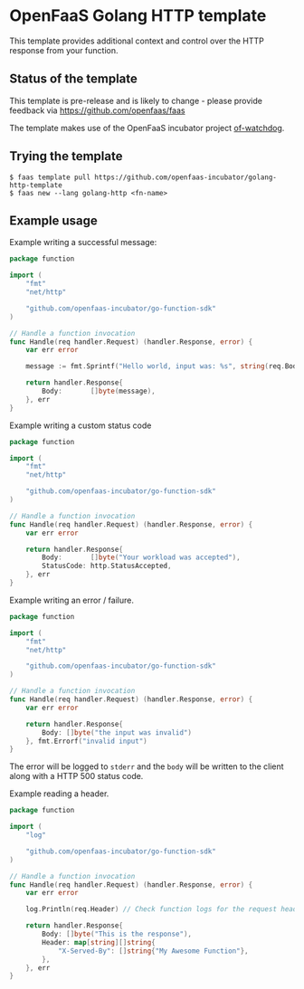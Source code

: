 OpenFaaS Golang HTTP template
=============================================

This template provides additional context and control over the HTTP response from your function.

## Status of the template

This template is pre-release and is likely to change - please provide feedback via https://github.com/openfaas/faas

The template makes use of the OpenFaaS incubator project [of-watchdog](https://github.com/openfaas-incubator/of-watchdog).

## Trying the template

```
$ faas template pull https://github.com/openfaas-incubator/golang-http-template
$ faas new --lang golang-http <fn-name>
```

## Example usage

Example writing a successful message:

```go
package function

import (
	"fmt"
	"net/http"

	"github.com/openfaas-incubator/go-function-sdk"
)

// Handle a function invocation
func Handle(req handler.Request) (handler.Response, error) {
	var err error

	message := fmt.Sprintf("Hello world, input was: %s", string(req.Body))

	return handler.Response{
		Body:       []byte(message),
    }, err
}
```

Example writing a custom status code

```go
package function

import (
	"fmt"
	"net/http"

	"github.com/openfaas-incubator/go-function-sdk"
)

// Handle a function invocation
func Handle(req handler.Request) (handler.Response, error) {
	var err error

	return handler.Response{
		Body:       []byte("Your workload was accepted"),
		StatusCode: http.StatusAccepted,
	}, err
}
```

Example writing an error / failure.

```go
package function

import (
	"fmt"
	"net/http"

	"github.com/openfaas-incubator/go-function-sdk"
)

// Handle a function invocation
func Handle(req handler.Request) (handler.Response, error) {
	var err error

	return handler.Response{
        Body: []byte("the input was invalid")
	}, fmt.Errorf("invalid input")
}
```

The error will be logged to `stderr` and the `body` will be written to the client along with a HTTP 500 status code.

Example reading a header.

```go
package function

import (
	"log"

	"github.com/openfaas-incubator/go-function-sdk"
)

// Handle a function invocation
func Handle(req handler.Request) (handler.Response, error) {
	var err error

	log.Println(req.Header) // Check function logs for the request headers

	return handler.Response{
		Body: []byte("This is the response"),
		Header: map[string][]string{
			"X-Served-By": []string{"My Awesome Function"},
		},
	}, err
}
```
